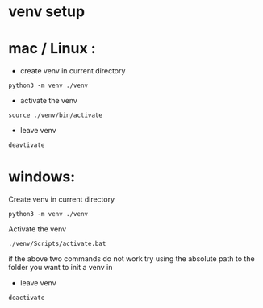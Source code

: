 # venv setup



# mac / Linux : 

* create venv in current directory 
```
python3 -m venv ./venv
```

* activate the venv 
```
source ./venv/bin/activate
```


* leave venv 
````
deavtivate
````



# windows: 

Create venv in current directory
```
python3 -m venv ./venv 
```


Activate the venv 

```
./venv/Scripts/activate.bat
```
if the above two commands do not work try using the absolute path to the folder you want to init a venv in 



* leave venv 
```
deactivate
```



